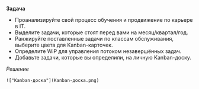   **Задача**
  - Проанализируйте свой процесс обучения и продвижение по карьере в IT.
  - Выделите задачи, которые стоят перед вами на месяц/квартал/год.
  - Ранжируйте поставленные задачи по классам обслуживания, выберите цвета для Kanban-карточек.
  - Определите WiP для управления потоком незавершённых задач.
  - Добавьте задачи, которые вы определили, на личную Kanban-доску.

  *Решение*

    !["Kanban-доска"](Kanban-доска.png)

  